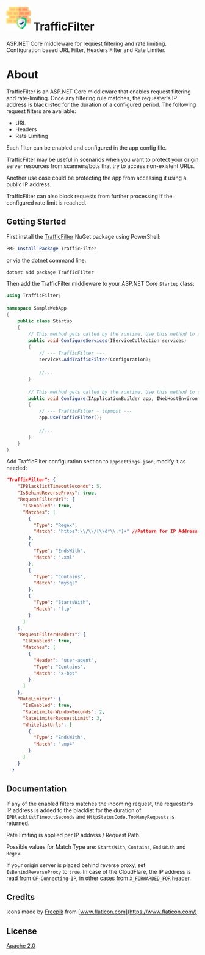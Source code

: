 # ![TrafficFilter](https://raw.githubusercontent.com/vstr/TrafficFilter/main/assets/TrafficFilter64x64.png) TrafficFilter

ASP.NET Core middleware for request filtering and rate limiting. Configuration based URL Filter, Headers Filter and Rate Limiter.

# About

TrafficFilter is an ASP.NET Core middleware that enables request filtering and rate-limiting. Once any filtering rule matches, the requester's IP address is blacklisted for the duration of a configured period. The following request filters are available:
- URL
- Headers
- Rate Limiting

Each filter can be enabled and configured in the app config file.

TrafficFilter may be useful in scenarios when you want to protect your origin server resources from scanners/bots that try to access non-existent URLs.

Another use case could be protecting the app from accessing it using a public IP address.

TrafficFilter can also block requests from further processing if the configured rate limit is reached.

## Getting Started

First install the [TrafficFilter](https://www.nuget.org/packages/TrafficFilter/) NuGet package using PowerShell:
                                  
```powershell
PM> Install-Package TrafficFilter
```

or via the dotnet command line:

```
dotnet add package TrafficFilter
```

Then add the TrafficFilter middleware to your ASP.NET Core `Startup` class:

```csharp
using TrafficFilter;

namespace SampleWebApp
{
    public class Startup
    {
        // This method gets called by the runtime. Use this method to add services to the container.
        public void ConfigureServices(IServiceCollection services)
        {
            // --- TrafficFilter ---
            services.AddTrafficFilter(Configuration);

            //...
        }

        // This method gets called by the runtime. Use this method to configure the HTTP request pipeline.
        public void Configure(IApplicationBuilder app, IWebHostEnvironment env)
        {
            // --- TrafficFilter - topmost ---
            app.UseTrafficFilter();

            //...
        }
    }
}
```

Add TrafficFilter configuration section to `appsettings.json`, modify it as needed:

```json
"TrafficFilter": {
    "IPBlacklistTimeoutSeconds": 5,
    "IsBehindReverseProxy": true,
    "RequestFilterUrl": {
      "IsEnabled": true,
      "Matches": [
        {
          "Type": "Regex",
          "Match": "https?:\\/\\/[\\d*\\.*]+" //Pattern for IP Address based Url
        },
        {
          "Type": "EndsWith",
          "Match": ".xml"
        },       
        {
          "Type": "Contains",
          "Match": "mysql"
        },
        {
          "Type": "StartsWith",
          "Match": "ftp"
        }
      ]
    },
    "RequestFilterHeaders": {
      "IsEnabled": true,
      "Matches": [
        {
          "Header": "user-agent",
          "Type": "Contains",
          "Match": "x-bot"
        }
      ]
    },
    "RateLimiter": {
      "IsEnabled": true,
      "RateLimiterWindowSeconds": 2,
      "RateLimiterRequestLimit": 3,
      "WhitelistUrls": [
        {
          "Type": "EndsWith",
          "Match": ".mp4"
        }
      ]
    }
  }
```

## Documentation

If any of the enabled filters matches the incoming request, the requester's IP address is added to the blacklist for the duration of `IPBlacklistTimeoutSeconds` and `HttpStatusCode.TooManyRequests` is returned.

Rate limiting is applied per IP address / Request Path.

Possible values for Match Type are: `StartsWith`, `Contains`, `EndsWith` and `Regex`.

If your origin server is placed behind reverse proxy, set `IsBehindReverseProxy` to `true`. In case of the CloudFlare, the IP address is read from `CF-Connecting-IP`, in other cases from `X_FORWARDED_FOR` header.

## Credits
Icons made by [Freepik](https://www.freepik.com) from [www.flaticon.com](https://www.flaticon.com/)

## License

[Apache 2.0](https://raw.githubusercontent.com/vstr/TrafficFilter/main/LICENSE)

